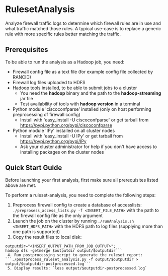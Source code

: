 RulesetAnalysis
===============

Analyze firewall traffic logs to determine which firewall rules are in use and what traffic matched those rules. A typical use-case is to replace a generic rule with more specific rules better matching the traffic.

## Prerequisites

To be able to run the analysis as a Hadoop job, you need:

 * Firewall config file as a text file (for example config file collected by RANCID)
 * Firewall log files uploaded to HDFS
 * Hadoop tools installed, to be able to submit jobs to a cluster
   * You need the **hadoop** binary and the path to the **hadoop-streaming** jar file
   * Test availability of tools with **hadoop version** in a terminal
 * Python module 'ciscoconfparse' installed (only on host performing preprocessing of firewall config)
   * Install with 'easy_install -U ciscoconfparse' or get tarball from https://pypi.python.org/pypi/ciscoconfparse
 * Python module 'IPy' installed on all cluster nodes
   * Install with 'easy_install -U IPy' or get tarball from https://pypi.python.org/pypi/IPy
   * Ask your cluster administrator for help if you don't have access to installing packages on the cluster nodes

## Quick Start Guide

Before launching your first analysis, first make sure all prerequisites listed above are met.

To perform a ruleset-analysis, you need to complete the following steps:
 1. Preprocess firewall config to create a database of accesslists: `./preprosess_access_lists.py -f <INSERT_FILE_PATH>` with the path to the firewall config file as the only argument
 2. Launch the job on the cluster by running `./runAnalysis.sh <INSERT_HDFS_PATH>` with the HDFS path to log files (supplying more than one path is supported)
 3. Copy the result files to local disk:
```mkdir output;
outputdir="<INSERT_OUTPUT_PATH_FROM_JOB_OUTPUT>";
hadoop dfs -getmerge $outputdir output/$outputdir```
 4. Run postprocessing script to generate the ruleset report:
```./postprocess_ruleset_analysis.py -f output/$outputdir > output/$outputdir-postprocessed.log```
 5. Display results: `less output/$outputdir-postprocessed.log`
